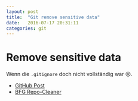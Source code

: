 ```yaml
---
layout: post
title:  "Git remove sensitive data"
date:   2016-07-17 20:31:11
categories: git
---
```


# Remove sensitive data

 Wenn die ``.gitignore`` doch nicht vollständig war :disappointed_relieved:.  
 
* [GitHub Post](https://help.github.com/articles/remove-sensitive-data/)
* [BFG Repo-Cleaner](https://rtyley.github.io/bfg-repo-cleaner/)